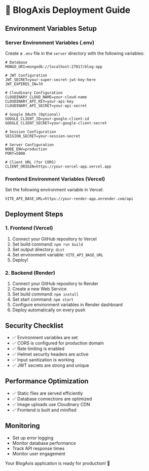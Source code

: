 # 🚀 BlogAxis Deployment Guide

## Environment Variables Setup

### Server Environment Variables (.env)
Create a `.env` file in the `server` directory with the following variables:

```env
# Database
MONGO_URI=mongodb://localhost:27017/blog-app

# JWT Configuration
JWT_SECRET=your-super-secret-jwt-key-here
JWT_EXPIRES_IN=7d

# Cloudinary Configuration
CLOUDINARY_CLOUD_NAME=your-cloud-name
CLOUDINARY_API_KEY=your-api-key
CLOUDINARY_API_SECRET=your-api-secret

# Google OAuth (Optional)
GOOGLE_CLIENT_ID=your-google-client-id
GOOGLE_CLIENT_SECRET=your-google-client-secret

# Session Configuration
SESSION_SECRET=your-session-secret

# Server Configuration
NODE_ENV=production
PORT=5000

# Client URL (for CORS)
CLIENT_ORIGIN=https://your-vercel-app.vercel.app
```

### Frontend Environment Variables (Vercel)
Set the following environment variable in Vercel:

```
VITE_API_BASE_URL=https://your-render-app.onrender.com/api
```

## Deployment Steps

### 1. Frontend (Vercel)
1. Connect your GitHub repository to Vercel
2. Set build command: `npm run build`
3. Set output directory: `dist`
4. Set environment variable: `VITE_API_BASE_URL`
5. Deploy!

### 2. Backend (Render)
1. Connect your GitHub repository to Render
2. Create a new Web Service
3. Set build command: `npm install`
4. Set start command: `npm start`
5. Configure environment variables in Render dashboard
6. Deploy automatically on every push

## Security Checklist
- ✅ Environment variables are set
- ✅ CORS is configured for production domain
- ✅ Rate limiting is enabled
- ✅ Helmet security headers are active
- ✅ Input sanitization is working
- ✅ JWT secrets are strong and unique

## Performance Optimization
- ✅ Static files are served efficiently
- ✅ Database connections are optimized
- ✅ Image uploads use Cloudinary CDN
- ✅ Frontend is built and minified

## Monitoring
- Set up error logging
- Monitor database performance
- Track API response times
- Monitor user engagement

Your BlogAxis application is ready for production! 🎉
